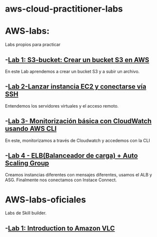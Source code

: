 # aws-cloud-practitioner-labs
# AWS-labs: 
Labs propios para practicar
## -[Lab 1: S3-bucket: Crear un bucket S3 en AWS](./lab-1-s3-bucket)
En este Lab aprendemos a crear un bucket S3 y a subir un archivo.
## -[Lab 2-Lanzar instancia EC2 y conectarse vía SSH](./lab-2-ecd-ssh)
Entendemos los servidores virtuales y el acceso remoto.
## -[Lab 3- Monitorización básica con CloudWatch usando AWS CLI](./lab-3-iamclicloudwatch)
En este, monitorizamos a través de Cloudwatch y accedemos con la CLI
## -[Lab 4 - ELB(Balanceador de carga) + Auto Scaling Group](./lab-4-ELB+ASG)
Creamos instancias diferentes con mensajes diferentes, usamos el ALB y ASG. Finalmente nos conectamos con Instace Connect.

# AWS-labs-oficiales
Labs de Skill builder.
## -[Lab 1: Introduction to Amazon VLC]()
